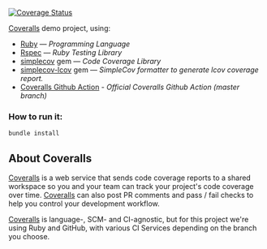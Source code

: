 [![Coverage Status](https://coveralls.z.nf/repos/github/afinetooth/coveralls-demo-ruby/badge.svg?branch=master)](https://coveralls.z.nf/github/afinetooth/coveralls-demo-ruby?branch=master)

[Coveralls](https://coveralls.io/) demo project, using:

* [Ruby](https://www.ruby-lang.org/) — *Programming Language*
* [Rspec](https://rspec.info/) — *Ruby Testing Library*
* [simplecov](https://github.com/colszowka/simplecov) gem — *Code Coverage Library*
* [simplecov-lcov](https://github.com/fortissimo1997/simplecov-lcov) gem — *SimpleCov formatter to generate lcov coverage report.*
* [Coveralls Github Action](https://github.com/marketplace/actions/coveralls-github-action) - *Official Coveralls Github Action (master branch)* 

### How to run it:

```
bundle install
```

## About Coveralls

[Coveralls](http://coveralls.io) is a web service that sends code coverage reports to a shared workspace so you and your team can track your project's code coverage over time. [Coveralls](http://coveralls.io) can also post PR comments and pass / fail checks to help you control your development workflow. 

[Coveralls](http://coveralls.io) is language-, SCM- and CI-agnostic, but for this project we're using Ruby and GitHub, with various CI Services depending on the branch you choose.
